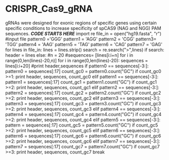 # CRISPR_Cas9_gRNA
gRNAs were designed for exonic regions of specific genes using certain specific conditions to increase specificity of spCAS9 (NAG and NGG) PAM sequences.
***CODE STARTS HERE***
import re
file_in = open("hg19.fasta", "r") #input file
pattern0 ='GGG'
pattern1 = 'AGG'
pattern2 = 'CGG'
pattern3= 'TGG'
pattern4 = 'AAG'
pattern5 = 'TAG'
pattern6 = 'CAG'
pattern7 = 'GAG'
for lines in file_in:
	lines = lines.strip()
	search = re.search(">",lines)
	if search:
		header = lines
	else:
		#n = 20
		#sequences= [lines[i:i+n] for i in range(0,len(lines)-20,n)]
		for i in range(0,len(lines)-20):
			sequences = lines[i:i+20]
			#print header,sequences
			if pattern0 == sequences[-3:]:
				pattern0 = sequences[:17]
				count_gc0 = pattern0.count("GC")
				if count_gc0 >=1:
					print header, sequences, count_gc0
			elif pattern1 == sequences[-3:]:
				pattern1 = sequences[:17]
				count_gc1 = pattern1.count("GC")
				if count_gc1 >=2:
					print header, sequences, count_gc1
			elif pattern2 == sequences[-3:]:
				pattern2 = sequences[:17]
				count_gc2 = pattern2.count("GC")
                                if count_gc2 >=2:
					print header, sequences, count_gc2
			elif pattern3 == sequences[-3:]:
				pattern3 = sequences[:17]
				count_gc3 = pattern3.count("GC")
				if count_gc3 >=2:
					print header, sequences, count_gc3
			elif pattern4 == sequences[-3:]:
				pattern4 = sequences[:17]
				count_gc4 = pattern4.count("GC")
				if count_gc4 >=2:
					print header, sequences, count_gc4
			elif pattern5 == sequences[-3:]:
                                pattern = sequences[:17]
                                count_gc5 = pattern5.count("GC")
                                if count_gc5 >=2:
                                        print header, sequences, count_gc5
			elif pattern6 == sequences[-3:]:
                                pattern6 = sequences[:17]
                                count_gc6 = pattern6.count("GC")
                                if count_gc6 >=2:
                                        print header, sequences, count_gc6
			elif pattern7 == sequences[-3:]:
                                pattern7 = sequences[:17]
                                count_gc7 = pattern7.count("GC")
                                if count_gc7 >=3:
                                        print header, sequences, count_gc7
				break
